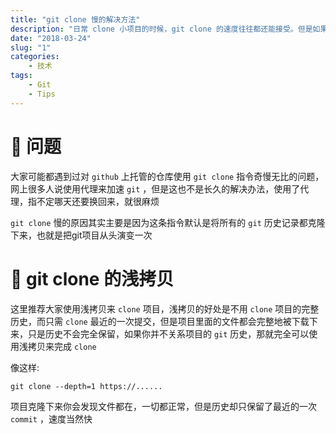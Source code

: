 ```yaml
---
title: "git clone 慢的解决方法"
description: "日常 clone 小项目的时候，git clone 的速度往往都还能接受。但是如果 clone 的项目包含图片、音频等资源文件，其下载的体积将会骤增。使用 git clone 的浅拷贝模式将能很大程度上减少等待的事件，从而大大提升用户体验。"
date: "2018-03-24"
slug: "1"
categories:
    - 技术
tags:
    - Git
    - Tips
---
```


# 🤔 问题
大家可能都遇到过对 `github` 上托管的仓库使用 `git clone` 指令奇慢无比的问题，网上很多人说使用代理来加速 `git` ，但是这也不是长久的解决办法，使用了代理，指不定哪天还要换回来，就很麻烦

`git clone` 慢的原因其实主要是因为这条指令默认是将所有的 `git` 历史记录都克隆下来，也就是把git项目从头演变一次

# 🍗 git clone 的浅拷贝
这里推荐大家使用浅拷贝来 `clone` 项目，浅拷贝的好处是不用 `clone` 项目的完整历史，而只需 `clone` 最近的一次提交，但是项目里面的文件都会完整地被下载下来，只是历史不会完全保留，如果你并不关系项目的 `git` 历史，那就完全可以使用浅拷贝来完成 `clone`

像这样:

```
git clone --depth=1 https://......
```

项目克隆下来你会发现文件都在，一切都正常，但是历史却只保留了最近的一次 `commit` ，速度当然快

